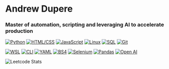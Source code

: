 # Andrew Dupere
### Master of automation, scripting and leveraging AI to accelerate production

[![**Python**](https://img.shields.io/badge/-Python-3776AB?style=flat-square&logo=python&logoColor=white&labelColor=3776AB&labelFontSize=18&labelFontWeight=bolder)](https://www.python.org/)
[![**HTML/CSS**](https://img.shields.io/badge/-HTML%2FCSS-E34F26?style=flat-square&logo=html5&logoColor=white&labelColor=E34F26&labelFontSize=18&labelFontWeight=bolder)](https://developer.mozilla.org/en-US/docs/Web/Guide/HTML/HTML5)
[![**JavaScript**](https://img.shields.io/badge/-JavaScript-F7DF1E?style=flat-square&logo=javascript&logoColor=black&labelColor=F7DF1E&labelFontSize=18&labelFontWeight=bolder)](https://developer.mozilla.org/en-US/docs/Web/JavaScript)
[![**Linux**](https://img.shields.io/badge/-Linux-FCC624?style=flat-square&logo=linux&logoColor=black&labelColor=FCC624&labelFontSize=18&labelFontWeight=bolder)](https://www.linux.org/)
[![**SQL**](https://img.shields.io/badge/-SQL-4479A1?style=flat-square&logo=sql&logoColor=white&labelColor=4479A1&labelFontSize=18&labelFontWeight=bolder)](https://www.w3schools.com/sql/)
[![**Git**](https://img.shields.io/badge/-Git-F05032?style=flat-square&logo=git&logoColor=white&labelColor=F05032&labelFontSize=18&labelFontWeight=bolder)](https://git-scm.com/)

[![**WSL**](https://img.shields.io/badge/-WSL-0078D6?style=flat-square&logo=windows&logoColor=white&labelColor=0078D6&labelFontSize=18&labelFontWeight=bolder)](https://docs.microsoft.com/en-us/windows/wsl/)
[![**CLI**](https://img.shields.io/badge/-CLI-4EAA25?style=flat-square&logo=windows-terminal&logoColor=white&labelColor=4EAA25&labelFontSize=18&labelFontWeight=bolder)](https://en.wikipedia.org/wiki/Command-line_interface)
[![**YAML**](https://img.shields.io/badge/-YAML-000000?style=flat-square&logo=yaml&logoColor=white&labelColor=000000&labelFontSize=18&labelFontWeight=bolder)](https://yaml.org/)
[![**BS4**](https://img.shields.io/badge/-BS4-00A98F?style=flat-square&logo=beautiful-soup&logoColor=white&labelColor=00A98F&labelFontSize=18&labelFontWeight=bolder)](https://www.crummy.com/software/BeautifulSoup/bs4/doc/)
[![**Selenium**](https://img.shields.io/badge/-Selenium-43B02A?style=flat-square&logo=selenium&logoColor=white&labelColor=43B02A&labelFontSize=18&labelFontWeight=bolder)](https://www.selenium.dev/)
[![**Pandas**](https://img.shields.io/badge/-Pandas-150458?style=flat-square&logo=pandas&logoColor=white&labelColor=150458&labelFontSize=18&labelFontWeight=bolder)](https://pandas.pydata.org/)
[![**Open AI**](https://img.shields.io/badge/-Open%20AI-FF6600?style=flat-square&logo=openai&logoColor=white&labelColor=FF6600&labelFontSize=18&labelFontWeight=bolder)](https://openai.com/)





![Leetcode Stats](https://leetcard.jacoblin.cool/AndrewDupere?theme=dark)

